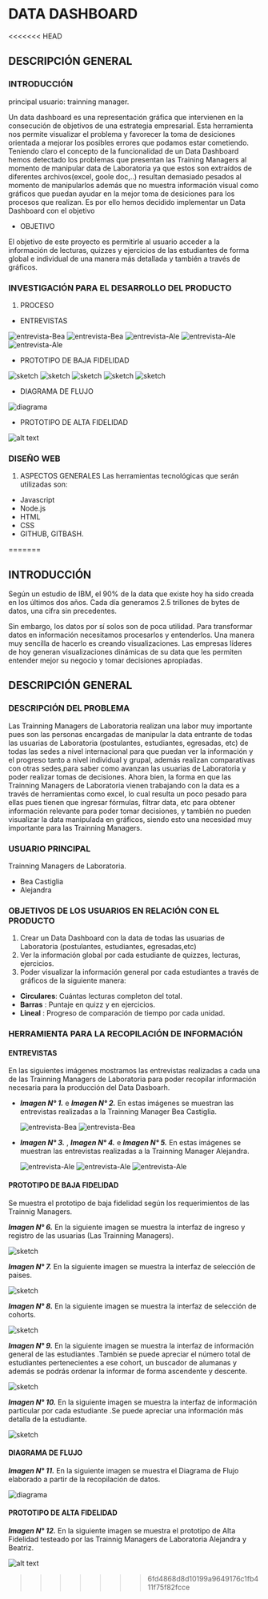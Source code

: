 # DATA DASHBOARD

<<<<<<< HEAD
## DESCRIPCIÓN GENERAL

### INTRODUCCIÓN

principal usuario: trainning manager.

 Un data dashboard es una representación gráfica que intervienen en la consecución de objetivos de una estrategia empresarial. Esta herramienta nos permite visualizar el problema y favorecer la toma de desiciones orientada a mejorar los posibles errores que podamos estar cometiendo.
 Teniendo claro el concepto de la funcionalidad de un Data Dashboard hemos detectado los problemas que presentan las Training Managers al momento de manipular data de Laboratoria ya que estos son extraídos de diferentes archivos(excel, goole doc,..) resultan demasiado pesados al momento de manipularlos además que no muestra información visual como gráficos que puedan ayudar en la mejor toma de desiciones para los procesos que realizan.
 Es por ello hemos decidido implementar un Data Dashboard con el objetivo

- OBJETIVO

El objetivo de este proyecto es permitirle al usuario acceder a la información de lecturas, quizzes y ejercicios de las estudiantes de forma global e individual de una manera más detallada y también a través de gráficos.


### INVESTIGACIÓN PARA EL DESARROLLO DEL PRODUCTO

1. PROCESO

  - ENTREVISTAS

   ![entrevista-Bea](img/entrevista-1.JPG)
   ![entrevista-Bea](img/entrevista-2.JPG)
   ![entrevista-Ale](img/entrevista-ale-1.JPG)
   ![entrevista-Ale](img/entrevista-ale-2.JPG)
   ![entrevista-Ale](img/entrevista-ale-3.JPG)

  - PROTOTIPO DE BAJA FIDELIDAD

   ![sketch](img/sketch-1.JPG)
   ![sketch](img/sketch-2.JPG)
   ![sketch](img/sketch3.JPG)
   ![sketch](img/sketch4.JPG)
   ![sketch](img/sketch5.JPG)
   
  - DIAGRAMA DE FLUJO

   ![diagrama](img/diagrama.GIF)

  - PROTOTIPO DE ALTA FIDELIDAD

   ![alt text](img/LAB3.gif)

### DISEÑO WEB

1. ASPECTOS GENERALES
Las herramientas tecnológicas que serán utilizadas son:
- Javascript
- Node.js
- HTML
- CSS
- GITHUB, GITBASH.



=======
## INTRODUCCIÓN

Según un estudio de IBM, el 90% de la data que existe hoy ha sido creada en los últimos dos años. Cada día generamos 2.5 trillones de bytes de datos, una cifra sin precedentes.

Sin embargo, los datos por sí solos son de poca utilidad. Para transformar datos en información necesitamos procesarlos y entenderlos. Una manera muy sencilla de hacerlo es creando visualizaciones. Las empresas líderes de hoy generan visualizaciones dinámicas de su data que les permiten entender mejor su negocio y tomar decisiones apropiadas.

## DESCRIPCIÓN GENERAL

### DESCRIPCIÓN DEL PROBLEMA

Las Trainning Managers de Laboratoria realizan una labor muy importante pues son las personas encargadas de manipular la data entrante de todas las usuarias de Laboratoria (postulantes, estudiantes, egresadas, etc) de todas las sedes a nivel internacional para que puedan ver la información y el progreso tanto a nivel individual y grupal, además realizan comparativas con otras sedes,para saber como avanzan las usuarias de Laboratoria y poder realizar tomas de decisiones.
Ahora bien, la forma en que las Trainning Managers de Laboratoria vienen trabajando con la data es a través de herramientas como excel, lo cual resulta un poco pesado para ellas pues tienen que ingresar fórmulas, filtrar data, etc para obtener información relevante para poder tomar decisiones, y también no pueden visualizar la data manipulada en gráficos, siendo esto una necesidad muy importante para las Trainning Managers.

### USUARIO PRINCIPAL 

Trainning Managers de Laboratoria.
* Bea Castiglia
* Alejandra


### OBJETIVOS DE LOS USUARIOS EN RELACIÓN CON EL PRODUCTO 

1. Crear un Data Dashboard con la data de todas las usuarias de Laboratoria (postulantes, estudiantes, egresadas,etc)
2. Ver la información global por cada estudiante de quizzes, lecturas, ejercicios.
3. Poder visualizar la información general por cada estudiantes a través de gráficos de la siguiente manera:
  * **Circulares**: Cuántas lecturas completon del total.
  * **Barras**    : Puntaje en quizz y en ejercicios.
  * **Lineal**    : Progreso de comparación de tiempo por cada unidad.
 
### HERRAMIENTA PARA LA RECOPILACIÓN DE INFORMACIÓN

#### ENTREVISTAS

En las siguientes imágenes mostramos las entrevistas realizadas a cada una de las Trainning Managers de Laboratoria para poder recopilar información necesaria para la producción del Data Dasboarh.

* ***Imagen N° 1.*** e ***Imagen N° 2.*** En estas imágenes se muestran las entrevistas realizadas a la  Trainning Manager Bea Castiglia.

   ![entrevista-Bea](img/entrevista-1.JPG)
   ![entrevista-Bea](img/entrevista-2.JPG)

* ***Imagen N° 3.*** , ***Imagen N° 4.*** e ***Imagen N° 5.*** En estas imágenes se muestran las entrevistas realizadas a la  Trainning Manager Alejandra.
  
   ![entrevista-Ale](img/entrevista-ale-1.JPG)
   ![entrevista-Ale](img/entrevista-ale-2.JPG)
   ![entrevista-Ale](img/entrevista-ale-3.JPG)

#### PROTOTIPO DE BAJA FIDELIDAD

Se muestra el prototipo de baja fidelidad según los requerimientos de las Trainnig Managers.

***Imagen N° 6.*** En la siguiente imagen se muestra la interfaz de ingreso y registro de las usuarias (Las Trainning Managers).

   ![sketch](img/sketch-1.JPG)

***Imagen N° 7.*** En la siguiente imagen se muestra la interfaz de selección de paises.

   ![sketch](img/sketch-2.JPG)

***Imagen N° 8.*** En la siguiente imagen se muestra la interfaz de selección de cohorts.

   ![sketch](img/sketch3.JPG)

***Imagen N° 9.*** En la siguiente imagen se muestra la interfaz de información general de las estudiantes .También se puede apreciar el número total de estudiantes pertenecientes a ese cohort, un buscador de alumanas y además se podrás ordenar la informar de forma ascendente y descente.

   ![sketch](img/sketch4.JPG)

***Imagen N° 10.*** En la siguiente imagen se muestra la interfaz de información particular por cada estudiante .Se puede apreciar una información más detalla de la estudiante.

   ![sketch](img/sketch5.JPG)
   
#### DIAGRAMA DE FLUJO

***Imagen N° 11.*** En la siguiente imagen se muestra el Diagrama de Flujo elaborado a partir de la recopilación de datos.

   ![diagrama](img/diagrama.GIF)

#### PROTOTIPO DE ALTA FIDELIDAD

***Imagen N° 12.*** En la siguiente imagen se muestra el prototipo de Alta Fidelidad testeado por las Trainnig Managers de Laboratoria Alejandra y Beatriz.

   ![alt text](img/LAB3.gif)
>>>>>>> 6fd4868d8d10199a9649176c1fb411f75f82fcce
